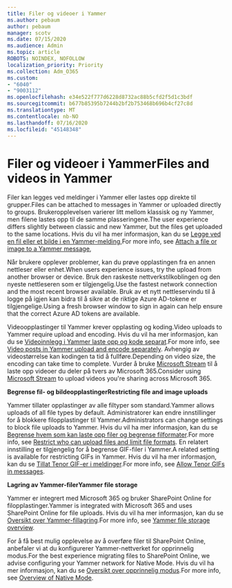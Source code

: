 ```yaml
---
title: Filer og videoer i Yammer
ms.author: pebaum
author: pebaum
manager: scotv
ms.date: 07/15/2020
ms.audience: Admin
ms.topic: article
ROBOTS: NOINDEX, NOFOLLOW
localization_priority: Priority
ms.collection: Adm_O365
ms.custom:
- "6040"
- "9003112"
ms.openlocfilehash: e34e522f777d6228d8732ac88b5cfd2f5d1c3bdf
ms.sourcegitcommit: b677b85395b7244b2bf2b753468b696b4cf27c8d
ms.translationtype: MT
ms.contentlocale: nb-NO
ms.lasthandoff: 07/16/2020
ms.locfileid: "45148348"
---
```

# <a name="files-and-videos-in-yammer"></a><span data-ttu-id="86584-102">Filer og videoer i Yammer</span><span class="sxs-lookup"><span data-stu-id="86584-102">Files and videos in Yammer</span></span>

<span data-ttu-id="86584-103">Filer kan legges ved meldinger i Yammer eller lastes opp direkte til grupper.</span><span class="sxs-lookup"><span data-stu-id="86584-103">Files can be attached to messages in Yammer or uploaded directly to groups.</span></span> <span data-ttu-id="86584-104">Brukeropplevelsen varierer litt mellom klassisk og ny Yammer, men filene lastes opp til de samme plasseringene.</span><span class="sxs-lookup"><span data-stu-id="86584-104">The user experience differs slightly between classic and new Yammer, but the files get uploaded to the same locations.</span></span> <span data-ttu-id="86584-105">Hvis du vil ha mer informasjon, kan du se [Legge ved en fil eller et bilde i en Yammer-melding](https://support.microsoft.com/office/attach-a-file-or-image-to-a-yammer-message-f576d4d1-ad66-4ce4-9c43-46cf75978dbf),</span><span class="sxs-lookup"><span data-stu-id="86584-105">For more info, see [Attach a file or image to a Yammer message](https://support.microsoft.com/office/attach-a-file-or-image-to-a-yammer-message-f576d4d1-ad66-4ce4-9c43-46cf75978dbf),</span></span>  

<span data-ttu-id="86584-106">Når brukere opplever problemer, kan du prøve opplastingen fra en annen nettleser eller enhet.</span><span class="sxs-lookup"><span data-stu-id="86584-106">When users experience issues, try the upload from another browser or device.</span></span> <span data-ttu-id="86584-107">Bruk den raskeste nettverkstilkoblingen og den nyeste nettleseren som er tilgjengelig.</span><span class="sxs-lookup"><span data-stu-id="86584-107">Use the fastest network connection and the most recent browser available.</span></span> <span data-ttu-id="86584-108">Bruk av et nytt nettleservindu til å logge på igjen kan bidra til å sikre at de riktige Azure AD-tokene er tilgjengelige.</span><span class="sxs-lookup"><span data-stu-id="86584-108">Using a fresh browser window to sign in again can help ensure that the correct Azure AD tokens are available.</span></span>

<span data-ttu-id="86584-109">Videoopplastinger til Yammer krever opplasting og koding.</span><span class="sxs-lookup"><span data-stu-id="86584-109">Video uploads to Yammer require upload and encoding.</span></span> <span data-ttu-id="86584-110">Hvis du vil ha mer informasjon, kan du se [Videoinnlegg i Yammer laste opp og kode separat](https://support.microsoft.com/office/video-posts-in-yammer-upload-and-encode-separately-5b3a348e-3a0a-4c4b-95b1-eabdf245ba25).</span><span class="sxs-lookup"><span data-stu-id="86584-110">For more info, see [Video posts in Yammer upload and encode separately](https://support.microsoft.com/office/video-posts-in-yammer-upload-and-encode-separately-5b3a348e-3a0a-4c4b-95b1-eabdf245ba25).</span></span> <span data-ttu-id="86584-111">Avhengig av videostørrelse kan kodingen ta tid å fullføre.</span><span class="sxs-lookup"><span data-stu-id="86584-111">Depending on video size, the encoding can take time to complete.</span></span> <span data-ttu-id="86584-112">Vurder å bruke [Microsoft Stream](https://docs.microsoft.com/stream/overview) til å laste opp videoer du deler på tvers av Microsoft 365.</span><span class="sxs-lookup"><span data-stu-id="86584-112">Consider using [Microsoft Stream](https://docs.microsoft.com/stream/overview) to upload videos you're sharing across Microsoft 365.</span></span>

<span data-ttu-id="86584-113">**Begrense fil- og bildeopplastinger**</span><span class="sxs-lookup"><span data-stu-id="86584-113">**Restricting file and image uploads**</span></span>

<span data-ttu-id="86584-114">Yammer tillater opplastinger av alle filtyper som standard.</span><span class="sxs-lookup"><span data-stu-id="86584-114">Yammer allows uploads of all file types by default.</span></span> <span data-ttu-id="86584-115">Administratorer kan endre innstillinger for å blokkere filopplastinger til Yammer.</span><span class="sxs-lookup"><span data-stu-id="86584-115">Administrators can change settings to block file uploads to Yammer.</span></span> <span data-ttu-id="86584-116">Hvis du vil ha mer informasjon, kan du se [Begrense hvem som kan laste opp filer og begrense filformater](https://docs.microsoft.com/yammer/configure-your-yammer-network/configure-yammer#restrict-who-can-upload-files-and-limit-file-formats).</span><span class="sxs-lookup"><span data-stu-id="86584-116">For more info, see [Restrict who can upload files and limit file formats](https://docs.microsoft.com/yammer/configure-your-yammer-network/configure-yammer#restrict-who-can-upload-files-and-limit-file-formats).</span></span> <span data-ttu-id="86584-117">En relatert innstilling er tilgjengelig for å begrense GIF-filer i Yammer.</span><span class="sxs-lookup"><span data-stu-id="86584-117">A related setting is available for restricting GIFs in Yammer.</span></span> <span data-ttu-id="86584-118">Hvis du vil ha mer informasjon, kan du se [Tillat Tenor GIF-er i meldinger](https://docs.microsoft.com/yammer/configure-your-yammer-network/configure-yammer#allow-tenor-gifs-in-messages).</span><span class="sxs-lookup"><span data-stu-id="86584-118">For more info, see [Allow Tenor GIFs in messages](https://docs.microsoft.com/yammer/configure-your-yammer-network/configure-yammer#allow-tenor-gifs-in-messages).</span></span>

<span data-ttu-id="86584-119">**Lagring av Yammer-filer**</span><span class="sxs-lookup"><span data-stu-id="86584-119">**Yammer file storage**</span></span>

<span data-ttu-id="86584-120">Yammer er integrert med Microsoft 365 og bruker SharePoint Online for filopplastinger.</span><span class="sxs-lookup"><span data-stu-id="86584-120">Yammer is integrated with Microsoft 365 and uses SharePoint Online for file uploads.</span></span> <span data-ttu-id="86584-121">Hvis du vil ha mer informasjon, kan du se [Oversikt over Yammer-fillagring](https://docs.microsoft.com/yammer/get-started-with-yammer/file-storage).</span><span class="sxs-lookup"><span data-stu-id="86584-121">For more info, see [Yammer file storage overview](https://docs.microsoft.com/yammer/get-started-with-yammer/file-storage).</span></span> 

<span data-ttu-id="86584-122">For å få best mulig opplevelse av å overføre filer til SharePoint Online, anbefaler vi at du konfigurerer Yammer-nettverket for opprinnelig modus.</span><span class="sxs-lookup"><span data-stu-id="86584-122">For the best experience migrating files to SharePoint Online, we advise configuring your Yammer network for Native Mode.</span></span> <span data-ttu-id="86584-123">Hvis du vil ha mer informasjon, kan du se [Oversikt over opprinnelig modus](https://docs.microsoft.com/yammer/configure-your-yammer-network/overview-native-mode).</span><span class="sxs-lookup"><span data-stu-id="86584-123">For more info, see [Overview of Native Mode](https://docs.microsoft.com/yammer/configure-your-yammer-network/overview-native-mode).</span></span> 